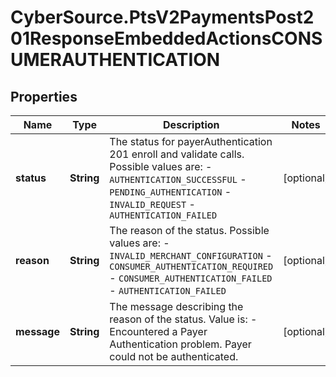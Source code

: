 # CyberSource.PtsV2PaymentsPost201ResponseEmbeddedActionsCONSUMERAUTHENTICATION

## Properties
Name | Type | Description | Notes
------------ | ------------- | ------------- | -------------
**status** | **String** | The status for payerAuthentication 201 enroll and validate calls. Possible values are: - `AUTHENTICATION_SUCCESSFUL` - `PENDING_AUTHENTICATION` - `INVALID_REQUEST` - `AUTHENTICATION_FAILED`  | [optional] 
**reason** | **String** | The reason of the status. Possible values are: - `INVALID_MERCHANT_CONFIGURATION` - `CONSUMER_AUTHENTICATION_REQUIRED` - `CONSUMER_AUTHENTICATION_FAILED` - `AUTHENTICATION_FAILED`  | [optional] 
**message** | **String** | The message describing the reason of the status. Value is: - Encountered a Payer Authentication problem. Payer could not be authenticated.  | [optional] 


